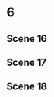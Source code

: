 # 6

## Scene 16


## Scene 17

## Scene 18
<!--stackedit_data:
eyJoaXN0b3J5IjpbMTk4MTMyMjk0MV19
-->